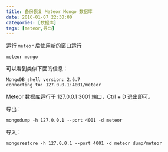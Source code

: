 ```yaml
---
title: 备份恢复 Meteor Mongo 数据库
date: 2016-01-07 22:30:00
categories: [数据库]
tags: [meteor,导出]
---
```


运行 `meteor` 后使用新的窗口运行

```
meteor mongo
```

可以看到类似下面的信息：
```
MongoDB shell version: 2.6.7                  
connecting to: 127.0.0.1:4001/meteor
```

Meteor 数据库运行于 127.0.0.1 3001 端口，Ctrl + D 退出即可。

导出：
```
mongodump -h 127.0.0.1 --port 4001 -d meteor
```

导入：
```
mongorestore -h 127.0.0.1 --port 4001 -d meteor dump/meteor
```
